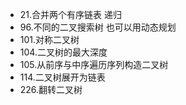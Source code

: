 - 21.合并两个有序链表 递归
- 96.不同的二叉搜索树 也可以用动态规划
- 101.对称二叉树
- 104.二叉树的最大深度
- 105.从前序与中序遍历序列构造二叉树
- 114.二叉树展开为链表
- 226.翻转二叉树